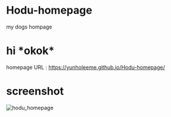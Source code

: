 # Hodu-homepage
my dogs hompage
<H1>hi *okok*</H1>
<Alt-H1>

homepage URL : https://yunholeeme.github.io/Hodu-homepage/

# screenshot
![hodu_homepage](https://user-images.githubusercontent.com/12512309/70709303-ea47ff00-1d1f-11ea-9d5c-b75feedf6877.PNG)

